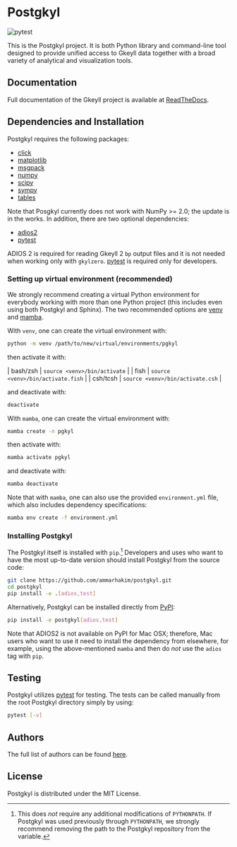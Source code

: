 # Postgkyl

![pytest](https://github.com/ammarhakim/postgkyl/actions/workflows/test.yml/badge.svg)

This is the Postgkyl project. It is both Python library and command-line tool
designed to provide unified access to Gkeyll data together with a broad variety
of analytical and visualization tools.

## Documentation

Full documentation of the Gkeyll project is available at
[ReadTheDocs](http://gkeyll.rtfd.io).

## Dependencies and Installation

Postgkyl requires the following packages:

* [click](https://pypi.org/project/click/)
* [matplotlib](https://pypi.org/project/matplotlib/)
* [msgpack](https://pypi.org/project/msgpack/)
* [numpy](https://pypi.org/project/numpy/)
* [scipy](https://pypi.org/project/scipy/)
* [sympy](https://pypi.org/project/sympy/)
* [tables](https://pypi.org/project/tables/)

Note that Posgkyl currently does not work with NumPy >= 2.0; the update is in
the works. In addition, there are two optional dependencies:

* [adios2](https://pypi.org/project/adios2/)
* [pytest](https://pypi.org/project/pytest/)

ADIOS 2 is required for reading Gkeyll 2 `bp` output files and it is not needed
when working only with `gkylzero`. [pytest](https://docs.pytest.org/en/stable/)
is required only for developers.

### Setting up virtual environment (recommended)

We strongly recommend creating a virtual Python environment for everybody
working with more than one Python project (this includes even using both
Postgkyl and Sphinx). The two recommended options are
[venv](https://docs.python.org/3/library/venv.html) and
[mamba](https://mamba.readthedocs.io/en/latest/).

With `venv`, one can create the virtual environment with:

```bash
python -m venv /path/to/new/virtual/environments/pgkyl
```

then activate it with:

| bash/zsh | `source <venv>/bin/activate`      |
| fish     | `source <venv>/bin/activate.fish` |
| csh/tcsh | `source <venv>/bin/activate.csh`  |

and deactivate with:

```bash
deactivate
```

With `mamba`, one can create the virtual environment with:

```bash
mamba create -n pgkyl
```

then activate with:

```bash
mamba activate pgkyl
```

and deactivate with:

```bash
mamba deactivate
```

Note that with `mamba`, one can also use the provided `environment.yml` file,
which also includes dependency specifications:

```bash
mamba env create -f environment.yml
```

### Installing Postgkyl

The Postgkyl itself is installed with `pip`.[^1] Developers and uses who want to
have the most up-to-date version should install Postgkyl from the source code:

```bash
git clone https://github.com/ammarhakim/postgkyl.git
cd postgkyl
pip install -e .[adios,test]
```

Alternatively, Postgkyl can be installed directly from [PyPI](https://pypi.org/project/postgkyl/):

```bash
pip install -e postgkyl[adios,test]
```

Note that ADIOS2 is not available on PyPI for Mac OSX; therefore, Mac users who
want to use it need to install the dependency from elsewhere, for example, using
the above-mentioned `mamba` and then do *not* use the `adios` tag with `pip`.

## Testing

Postgkyl utilizes [pytest](https://docs.pytest.org/) for testing. The tests can
be called manually from the root Postgkyl directory simply by using:

```bash
pytest [-v]
```

## Authors

The full list of authors can be found [here](AUTHORS.md).

## License

Postgkyl is distributed under the MIT License.

[^1]: This does *not* require any additional modifications of `PYTHONPATH`. If
    Postgkyl was used previously through `PYTHONPATH`, we strongly recommend
    removing the path to the Postgkyl repository from the variable.
